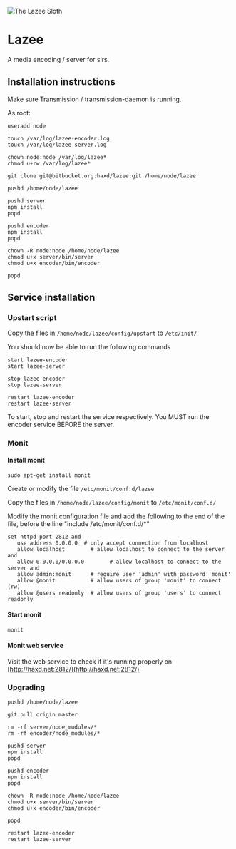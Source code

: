 ![The Lazee Sloth](http://i.imgur.com/DRmfc7t.png)

# Lazee

A media encoding / server for sirs.

## Installation instructions

Make sure Transmission / transmission-daemon is running.

As root:

    useradd node

    touch /var/log/lazee-encoder.log
    touch /var/log/lazee-server.log

    chown node:node /var/log/lazee*
    chmod u+rw /var/log/lazee*

    git clone git@bitbucket.org:haxd/lazee.git /home/node/lazee

    pushd /home/node/lazee

    pushd server
    npm install
    popd

    pushd encoder
    npm install
    popd

    chown -R node:node /home/node/lazee
    chmod u+x server/bin/server
    chmod u+x encoder/bin/encoder

    popd

## Service installation

### Upstart script

Copy the files in `/home/node/lazee/config/upstart` to `/etc/init/`

You should now be able to run the following commands

    start lazee-encoder
    start lazee-server

    stop lazee-encoder
    stop lazee-server

    restart lazee-encoder
    restart lazee-server

To start, stop and restart the service respectively. You MUST run the encoder service BEFORE the server.

### Monit

#### Install monit

    sudo apt-get install monit

Create or modify the file `/etc/monit/conf.d/lazee`

Copy the files in `/home/node/lazee/config/monit` to `/etc/monit/conf.d/`

Modify the monit configuration file and add the following to the end of the file,
before the line "include /etc/monit/conf.d/*"

    set httpd port 2812 and
       use address 0.0.0.0  # only accept connection from localhost
       allow localhost        # allow localhost to connect to the server and
       allow 0.0.0.0/0.0.0.0        # allow localhost to connect to the server and
       allow admin:monit      # require user 'admin' with password 'monit'
       allow @monit           # allow users of group 'monit' to connect (rw)
       allow @users readonly  # allow users of group 'users' to connect readonly

#### Start monit

    monit

#### Monit web service

Visit the web service to check if it's running properly on [http://haxd.net:2812/](http://haxd.net:2812/)

### Upgrading

    pushd /home/node/lazee

    git pull origin master

    rm -rf server/node_modules/*
    rm -rf encoder/node_modules/*

    pushd server
    npm install
    popd

    pushd encoder
    npm install
    popd

    chown -R node:node /home/node/lazee
    chmod u+x server/bin/server
    chmod u+x encoder/bin/encoder

    popd

    restart lazee-encoder
    restart lazee-server